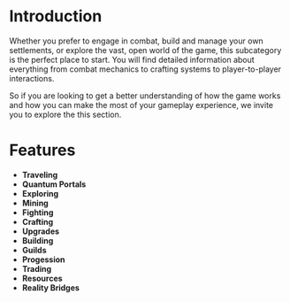 # Introduction

Whether you prefer to engage in combat, build and manage your own settlements, or explore the vast, open world of the game, this subcategory is the perfect place to start. You will find detailed information about everything from combat mechanics to crafting systems to player-to-player interactions.

So if you are looking to get a better understanding of how the game works and how you can make the most of your gameplay experience, we invite you to explore the this section.

# Features

 - **Traveling**
 - **Quantum Portals**
 - **Exploring**
 - **Mining**
 - **Fighting**
 - **Crafting**
 - **Upgrades**
 - **Building**
 - **Guilds**
 - **Progession**
 - **Trading**
 - **Resources**
 - **Reality Bridges**
 
 
 
